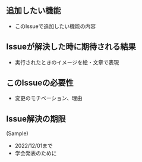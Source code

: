 ## 追加したい機能
- このIssueで追加したい機能の内容

## Issueが解決した時に期待される結果
- 実行されたときのイメージを絵・文章で表現

## このIssueの必要性
- 変更のモチベーション、理由

## Issue解決の期限
(Sample)
- 2022/12/01まで
- 学会発表のために